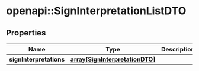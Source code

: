 # openapi::SignInterpretationListDTO

## Properties
Name | Type | Description | Notes
------------ | ------------- | ------------- | -------------
**signInterpretations** | [**array[SignInterpretationDTO]**](SignInterpretationDTO.md) |  | [optional] 


